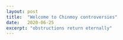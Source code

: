 ```yaml
---
layout: post
title:  "Welcome to Chinmoy controversies"
date:   2020-06-25
excerpt: "obstructions return eternally"
---
```


